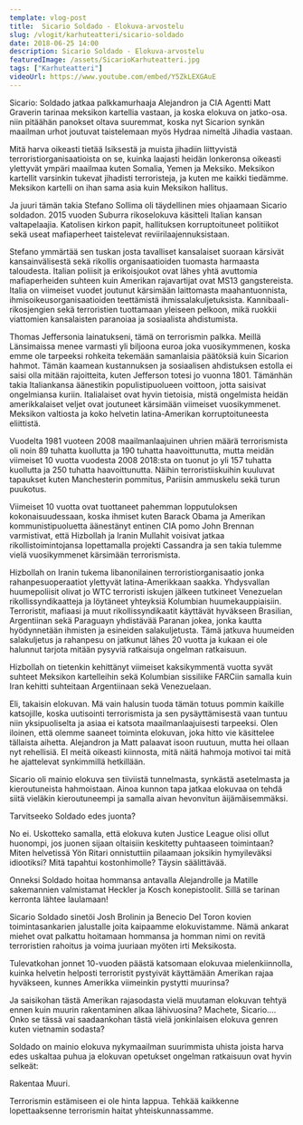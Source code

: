 ```yaml
---
template: vlog-post
title:  Sicario Soldado - Elokuva-arvostelu
slug: /vlogit/karhuteatteri/sicario-soldado
date: 2018-06-25 14:00
description: Sicario Soldado - Elokuva-arvostelu
featuredImage: /assets/SicarioKarhuteatteri.jpg
tags: ["Karhuteatteri"]
videoUrl: https://www.youtube.com/embed/Y5ZkLEXGAuE
---
```

Sicario: Soldado jatkaa palkkamurhaaja Alejandron ja CIA Agentti Matt Graverin tarinaa meksikon kartellia vastaan, ja koska elokuva on jatko-osa. niin pitäähän panokset oltava suuremmat, koska nyt Sicarion synkän maailman urhot joutuvat taistelemaan myös Hydraa nimeltä Jihadia vastaan.

Mitä harva oikeasti tietää Isiksestä ja muista jihadiin liittyvistä terroristiorganisaatioista on se, kuinka laajasti heidän lonkeronsa oikeasti ylettyvät ympäri maailmaa kuten Somalia, Yemen ja Meksiko. Meksikon kartellit varsinkin tukevat jihadisti terroristeja, ja kuten me kaikki tiedämme. Meksikon kartelli on ihan sama asia kuin Meksikon hallitus.

Ja juuri tämän takia Stefano Sollima oli täydellinen mies ohjaamaan Sicario soldadon. 2015 vuoden Suburra rikoselokuva käsitteli Italian kansan valtapelaajia. Katolisen kirkon papit, hallituksen korruptoituneet politiikot sekä useat mafiaperheet taistelevat reviirilaajennuksistaan.

Stefano ymmärtää sen tuskan josta tavalliset kansalaiset suoraan kärsivät kansainvälisestä sekä rikollis organisaatioiden tuomasta harmaasta taloudesta.  Italian poliisit ja erikoisjoukot ovat lähes yhtä avuttomia mafiaperheiden suhteen kuin Amerikan rajavartijat ovat MS13 gangstereista. Italia on viimeiset vuodet joutunut kärsimään laittomasta maahantuonnista, ihmisoikeusorganisaatioiden teettämistä ihmissalakuljetuksista.  Kannibaali-rikosjengien sekä terroristien tuottamaan yleiseen pelkoon, mikä ruokkii viattomien kansalaisten paranoiaa ja sosiaalista ahdistumista. 

Thomas Jeffersonia lainatukseni, tämä on terrorismin palkka. 
Meillä Länsimaissa menee varmasti yli biljoona euroa joka vuosikymmenen, koska emme ole tarpeeksi rohkeita tekemään samanlaisia päätöksiä kuin Sicarion hahmot. Tämän kaamean kustannuksen ja sosiaalisen ahdistuksen estolla ei saisi olla mitään rajoitteita, kuten Jefferson totesi jo vuonna 1801.
Tämänhän takia Italiankansa äänestikin populistipuolueen voittoon, jotta saisivat ongelmiansa kuriin. Italialaiset ovat hyvin tietoisia, mistä ongelmista heidän amerikkalaiset veljet ovat joutuneet kärsimään viimeiset vuosikymmenet. Meksikon valtiosta ja koko helvetin latina-Amerikan korruptoituneesta eliittistä. 

Vuodelta 1981 vuoteen 2008 maailmanlaajuinen uhrien määrä terrorismista oli noin 89 tuhatta kuollutta ja 190 tuhatta haavoittunutta, mutta meidän viimeiset 10 vuotta vuodesta 2008 2018:sta on tuonut jo yli 157 tuhatta kuollutta ja 250 tuhatta haavoittunutta. Näihin terroristiiskuihin kuuluvat tapaukset kuten Manchesterin pommitus, Pariisin ammuskelu sekä turun puukotus.

Viimeiset 10 vuotta ovat tuottaneet pahemman lopputuloksen kokonaisuudessaan, koska ihmiset kuten Barack Obama ja Amerikan kommunistipuoluetta äänestänyt entinen CIA pomo John Brennan varmistivat, että Hizbollah ja Iranin Mullahit voisivat jatkaa rikollistoimintojansa lopettamalla projekti Cassandra ja sen takia tulemme vielä vuosikymmenet kärsimään terrorismista.

Hizbollah on Iranin tukema libanonilainen terroristiorganisaatio jonka rahanpesuoperaatiot ylettyvät latina-Amerikkaan saakka. Yhdysvallan huumepoliisit olivat jo WTC terroristi iskujen jälkeen tutkineet Venezuelan rikollissyndikaatteja ja löytäneet yhteyksiä Kolumbian huumekauppiaisiin. Terroristit, mafiaasi ja muut rikollissyndikaatit käyttävät hyväkseen Brasilian, Argentiinan sekä Paraguayn yhdistävää Paranan jokea, jonka kautta hyödynnetään ihmisten ja esineiden salakuljetusta.  Tämä jatkuva huumeiden salakuljetus ja rahanpesu on jatkunut lähes 20 vuotta ja kukaan ei ole halunnut tarjota mitään pysyviä ratkaisuja ongelman ratkaisuun.

Hizbollah on tietenkin kehittänyt viimeiset kaksikymmentä vuotta syvät suhteet Meksikon kartelleihin sekä Kolumbian sissiliike FARCiin samalla kuin Iran kehitti suhteitaan Argentiinaan sekä Venezuelaan. 

Eli, takaisin elokuvan. Mä vain halusin tuoda tämän totuus pommin kaikille katsojille, koska uutisointi terrorismista ja sen pysäyttämisestä vaan tuntuu niin yksipuoliselta ja asiaa ei katsota maailmanlaajuisesti tarpeeksi. Olen iloinen, että olemme saaneet toiminta elokuvan, joka hitto vie käsittelee tällaista aihetta.
Alejandron ja Matt palaavat isoon ruutuun, mutta hei ollaan nyt rehellisiä. EI meitä oikeasti kiinnosta, mitä näitä hahmoja motivoi tai mitä he ajattelevat synkimmillä hetkillään. 

Sicario oli mainio elokuva sen tiiviistä tunnelmasta, synkästä asetelmasta ja kieroutuneista hahmoistaan. Ainoa kunnon tapa jatkaa elokuvaa on tehdä siitä vieläkin kieroutuneempi ja samalla aivan hevonvitun äijämäisemmäksi.

Tarvitseeko Soldado edes juonta? 

No ei. Uskotteko samalla, että elokuva kuten Justice League olisi ollut huonompi, jos juonen sijaan oltaisiin keskitetty puhtaaseen toimintaan? Miten helvetissä Yön Ritari onnistuttiin pilaamaan joksikin hymyileväksi idiootiksi? Mitä tapahtui kostonhimolle? Täysin säälittävää.

Onneksi Soldado hoitaa hommansa antavalla Alejandrolle ja Matille sakemannien valmistamat Heckler ja Kosch konepistoolit. Sillä se tarinan kerronta lähtee laulamaan!

Sicario Soldado sinetöi Josh Brolinin ja Benecio Del Toron kovien toimintasankarien jalustalle joita kaipaamme elokuvistamme. Nämä ankarat miehet ovat palkattu hoitamaan hommansa ja homman nimi on revitä terroristien rahoitus ja voima juuriaan myöten irti Meksikosta.

Tulevatkohan jonnet 10-vuoden päästä katsomaan elokuvaa mielenkiinnolla, kuinka helvetin helposti terroristit pystyivät käyttämään Amerikan rajaa hyväkseen, kunnes Amerikka viimeinkin pystytti muurinsa? 

Ja saisikohan tästä Amerikan rajasodasta vielä muutaman elokuvan tehtyä ennen kuin muurin rakentaminen alkaa lähivuosina? Machete, Sicario…. Onko se tässä vai saadaankohan tästä vielä jonkinlaisen elokuva genren kuten vietnamin sodasta?

Soldado on mainio elokuva nykymaailman suurimmista uhista joista harva edes uskaltaa puhua ja elokuvan opetukset ongelman ratkaisuun ovat hyvin selkeät: 

Rakentaa Muuri.

Terrorismin estämiseen ei ole hinta lappua. Tehkää kaikkenne lopettaaksenne terrorismin haitat yhteiskunnassamme.
